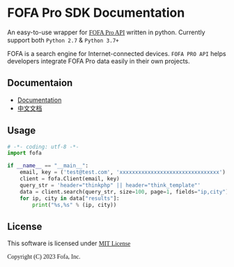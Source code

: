 # FOFA Pro SDK Documentation

An easy-to-use wrapper for <a href="https://fofa.info/api"><font face="menlo">FOFA Pro API</font></a> written in python. Currently support both `Python 2.7` & `Python 3.7+`

FOFA is a search engine for Internet-connected devices. `FOFA PRO API` helps developers integrate FOFA Pro data easily in their own projects.

## Documentaion
- <a href="./docs/README_EN.md"> Documentation </a>
- <a href="./docs/README_CN.md"> 中文文档 </a>

## Usage   
``` python
# -*- coding: utf-8 -*-
import fofa

if __name__ == "__main__":
    email, key = ('test@test.com', 'xxxxxxxxxxxxxxxxxxxxxxxxxxxxxxxx')  
    client = fofa.Client(email, key)               
    query_str = 'header="thinkphp" || header="think_template"'                           
    data = client.search(query_str, size=100, page=1, fields="ip,city") 
    for ip, city in data["results"]:
        print("%s,%s" % (ip, city))          
```
## License
This software is licensed under <a href="https://opensource.org/licenses/mit"><font face="menlo">MIT License</a>

Copyright (C) 2023 Fofa, Inc.
